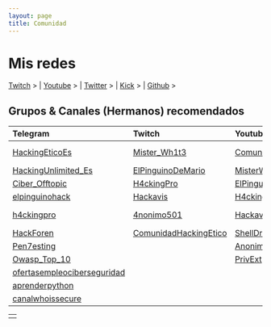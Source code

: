```yaml
---
layout: page
title: Comunidad
---
```


# [](#header-1) Mis redes

[Twitch](https://www.twitch.tv/4k4m1m3) > | [Youtube](https://youtube.com/@4k4m1m3) > | [Twitter](https://youtube.com/@4k4m1m3) > | [Kick](https://kick.com/4k4m1m3) > | [Github](https://github.com/4k4m1m3) >

## [](#header-3) Grupos & Canales (Hermanos) recomendados


| Telegram | Twitch | Youtube | Plataformas CTF |
|:---------|:------|:-------|:----------------|
| [HackingEticoEs](https://t.me/HackingEticoEs) | [Mister_Wh1t3](https://www.twitch.tv/mister_wh1t3) | [ComunidadHackingEtico](https://www.youtube.com/@ComunidadHackingEtico/) | [🚩ComunidadHackingEtico](https://ctf.comunidadhackingetico.es/home) |
| [HackingUnlimited_Es](https://t.me/HackingUnlimited_Es) | [ElPinguinoDeMario](https://www.twitch.tv/elpinguinodemario) | [MisterWh1t3](https://www.youtube.com/@misterwh1t3) | [🚩Vulnyx](https://vulnyx.com/) |
| [Ciber_Offtopic](https://t.me/Ciber_Offtopic) | [H4ckingPro](https://www.twitch.tv/h4ckingpro) | [ElPinguinoDeMarioLive](https://www.youtube.com/@elpinguinodemariolive) | [🚩ShellDredd Maquinas](https://shelldredd.github.io/maquinas-ctf) |
| [elpinguinohack](https://t.me/elpinguinohack) | [Hackavis](https://www.twitch.tv/hackavis) | [H4cking-Pro](https://www.youtube.com/@h4cking-pro) | [🚩UNAALMES Hispasec](https://unaalmes.hispasec.com/) |
| [h4ckingpro](https://t.me/h4ckingpro) | [4nonimo501](https://www.twitch.tv/4nonimo501) | [Hackavis](https://www.youtube.com/@Hackavis) | [🚩WarCTF](https://warctf.com/) (Próximamente) |
| [HackForen](https://t.me/HackForen) | [ComunidadHackingEtico](https://www.twitch.tv/comunidadhackingetico) | [ShellDreddInformatica](https://www.youtube.com/@ShellDreddInformatica) | |
| [Pen7esting](https://t.me/Pen7esting) | | [Anonimo501](https://www.youtube.com/@Anonimo501) | |
| [Owasp_Top_10](https://t.me/Owasp_Top_10) | | [PrivExt](https://www.youtube.com/@PrivExt) | |
| [ofertasempleociberseguridad](https://t.me/ofertasempleociberseguridad) | | | |
| [aprenderpython](https://t.me/aprenderpython) | | | |
| [canalwhoissecure](https://t.me/canalwhoissecure) | | | |



|   |
|:--|
|   |